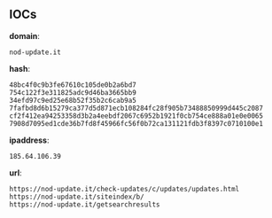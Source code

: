 
## IOCs

__domain__:

```text
nod-update.it
```
__hash__:

```text
48bc4f0c9b3fe67610c105de0b2a6bd7
754c122f3e311825adc9d46ba3665bb9
34efd97c9ed25e68b52f35b2c6cab9a5
7fafbd8d6b15279ca377d5d871ecb108284fc28f905b73488850999d445c2087
cf2f412ea94253358d3b2a4eebdf2067c6952b1921f0cb754ce888a01e0e0065
7908d7095ed1cde36b7fd8f45966fc56f0b72ca131121fdb3f8397c0710100e1
```
__ipaddress__:

```text
185.64.106.39
```
__url__:

```text
https://nod-update.it/check-updates/c/updates/updates.html
https://nod-update.it/siteindex/b/
https://nod-update.it/getsearchresults
```